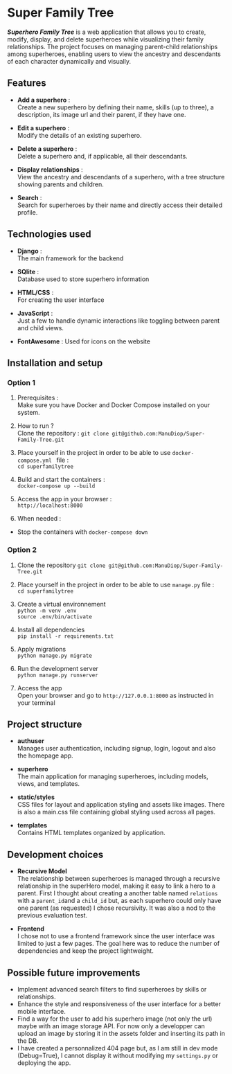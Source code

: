 # Super Family Tree

***Superhero Family Tree*** is a web application that allows you to create, modify, display, and delete superheroes while visualizing their family relationships. The project focuses on managing parent-child relationships among superheroes, enabling users to view the ancestry and descendants of each character dynamically and visually.

## Features 

- **Add a superhero** : \
Create a new superhero by defining their name, skills (up to three), a description, its image url and their parent, if they have one.

- **Edit a superhero** : \
Modify the details of an existing superhero. 

- **Delete a superhero** : \
Delete a superhero and, if applicable, all their descendants.

- **Display relationships** : \
View the ancestry and descendants of a superhero, with a tree structure showing parents and children.

- **Search** : \
Search for superheroes by their name and directly access their detailed profile.


## Technologies used 

- **Django** : \
The main framework for the backend

- **SQlite** : \
Database used to store superhero information 

- **HTML/CSS** : \
For creating the user interface

- **JavaScript** : \
Just a few to handle dynamic interactions like toggling between parent and child views. 

- **FontAwesome** : 
Used for icons on the website


## Installation and setup 

### Option 1

1. Prerequisites :\
Make sure you have Docker and Docker Compose installed on your system.

2. How to run ?\
Clone the repository : ``` git clone git@github.com:ManuDiop/Super-Family-Tree.git ```

3. Place yourself in the project in order to be able to use ```docker-compose.yml ``` file :\
``` cd superfamilytree ```

4. Build and start the containers :\
``` docker-compose up --build ```

5. Access the app in your browser :\
``` http://localhost:8000 ```

6. When needed :
- Stop the containers with ``` docker-compose down ```


### Option 2

1. Clone the repository 
``` git clone git@github.com:ManuDiop/Super-Family-Tree.git ```

2. Place yourself in the project in order to be able to use ``` manage.py ``` file :\
``` cd superfamilytree ```

3. Create a virtual environnement\
``` python -m venv .env ```\
``` source .env/bin/activate ```

4. Install all dependencies\
``` pip install -r requirements.txt ```

5. Apply migrations\
``` python manage.py migrate ```

6. Run the development server\
``` python manage.py runserver ```

7. Access the app\
Open your browser and go to ``` http://127.0.0.1:8000 ``` as instructed in your terminal



## Project structure 

- **authuser**\
Manages user authentication, including signup, login, logout and also the homepage app.

- **superhero**\
The main application for managing superheroes, including models, views, and templates.

- **static/styles**\
CSS files for layout and application styling and assets like images. There is also a main.css file containing global styling used across all pages.

- **templates**\
Contains HTML templates organized by application.


## Development choices 

- **Recursive Model**\
The relationship between superheroes is managed through a recursive relationship in the superHero model, making it easy to link a hero to a parent.
First I thought about creating a another table named ``` relations ``` with a ``` parent_id ```and a ``` child_id ``` but, as each superhero could only have one parent (as requested) I chose recursivity. It was also a nod to the previous evaluation test. 

- **Frontend**\
I chose not to use a frontend framework since the user interface was limited to just a few pages. The goal here was to reduce the number of dependencies and keep the project lightweight.


## Possible future improvements 
- Implement advanced search filters to find superheroes by skills or relationships.
- Enhance the style and responsiveness of the user interface for a better mobile interface.
- Find a way for the user to add his superhero image (not only the url) maybe with an image storage API. For now only a developper can upload an image by storing it in the assets folder and inserting its path in the DB. 
- I have created a personnalized 404 page but, as I am still in dev mode (Debug=True), I cannot display it without modifying my ```settings.py``` or deploying the app.

